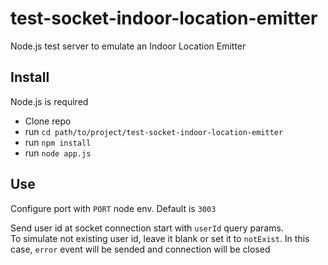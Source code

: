 # test-socket-indoor-location-emitter
Node.js test server to emulate an Indoor Location Emitter

## Install

Node.js is required

- Clone repo
- run `cd path/to/project/test-socket-indoor-location-emitter`
- run `npm install`
- run `node app.js`

## Use

Configure port with `PORT` node env. Default is `3003`

Send user id at socket connection start with `userId` query params.   
To simulate not existing user id, leave it blank or set it to `notExist`. In this case, `error` event will be sended and connection will be closed    
